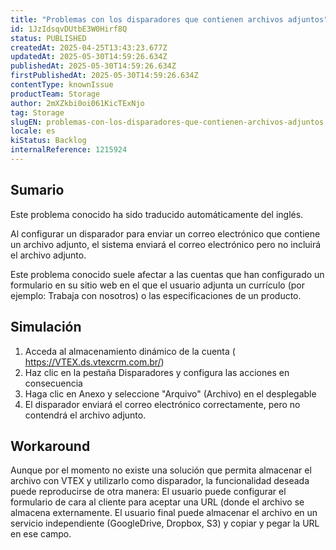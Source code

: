 ```yaml
---
title: "Problemas con los disparadores que contienen archivos adjuntos"
id: 1JzIdsqvDUtbE3W0Hirf8Q
status: PUBLISHED
createdAt: 2025-04-25T13:43:23.677Z
updatedAt: 2025-05-30T14:59:26.634Z
publishedAt: 2025-05-30T14:59:26.634Z
firstPublishedAt: 2025-05-30T14:59:26.634Z
contentType: knownIssue
productTeam: Storage
author: 2mXZkbi0oi061KicTExNjo
tag: Storage
slugEN: problemas-con-los-disparadores-que-contienen-archivos-adjuntos
locale: es
kiStatus: Backlog
internalReference: 1215924
---
```


## Sumario

<div class="alert alert-info">
  <p>Este problema conocido ha sido traducido automáticamente del inglés.</p>
</div>


Al configurar un disparador para enviar un correo electrónico que contiene un archivo adjunto, el sistema enviará el correo electrónico pero no incluirá el archivo adjunto.

Este problema conocido suele afectar a las cuentas que han configurado un formulario en su sitio web en el que el usuario adjunta un currículo (por ejemplo: Trabaja con nosotros) o las especificaciones de un producto.


##

## Simulación



1. Acceda al almacenamiento dinámico de la cuenta ( https://VTEX.ds.vtexcrm.com.br/)
2. Haz clic en la pestaña Disparadores y configura las acciones en consecuencia
3. Haga clic en Anexo y seleccione "Arquivo" (Archivo) en el desplegable
4. El disparador enviará el correo electrónico correctamente, pero no contendrá el archivo adjunto.




## Workaround


Aunque por el momento no existe una solución que permita almacenar el archivo con VTEX y utilizarlo como disparador, la funcionalidad deseada puede reproducirse de otra manera: El usuario puede configurar el formulario de cara al cliente para aceptar una URL (donde el archivo se almacena externamente. El usuario final puede almacenar el archivo en un servicio independiente (GoogleDrive, Dropbox, S3) y copiar y pegar la URL en ese campo.





